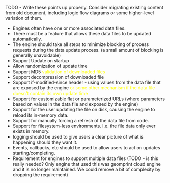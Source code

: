 TODO - Write these points up properly. Consider migrating existing content from old document, 
including logic flow diagrams or some higher-level variation of them.

- Engines often have one or more associated data files.
- There must be a feature that allows these data files to be updated
  automatically.
- The engine should take all steps to minimize blocking of process requests
  during the data update process. (a small amount of blocking is generally
  unavoidable)
- Support Update on startup
- Allow randomization of update time
- Support MD5 <span style="color:yellow">validation of downloaded files</span>
- Support decompression of downloaded file
- Support if-modified-since header - using values from the data file that are
  exposed by the engine <span style="color:yellow">or some other mechanism if the data file doesn't contain its own update time</span>
- Support for customizable flat or parameterized URLs (where parameters based on
  values in the data file and exposed by the engine)
- Support for the user updating the file on disk, causing the engine to reload
  its in-memory data.
- Support for manually forcing a refresh of the data file from code.
- Support for filesystem-less environments. I.e. the file data only ever exists
  in memory.
- logging should be used to give users a clear picture of what is happening
  should they want it.
- Events, callbacks, etc should be used to allow users to act on updates
  starting/completing.
- Requirement for engines to support multiple data files (TODO - is this really needed? 
  Only engine that used this was geomprint cloud engine and it is no longer maintained.
  We could remove a bit of complexity by dropping the requirement)
